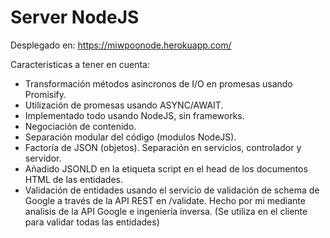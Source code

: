 # Server NodeJS

Desplegado en: https://miwpoonode.herokuapp.com/

Caracteristicas a tener en cuenta:
* Transformación métodos asincronos de I/O en promesas usando Promisify.
* Utilización de promesas usando ASYNC/AWAIT.
* Implementado todo usando NodeJS, sin frameworks.
* Negociación de contenido.
* Separación modular del código (modulos NodeJS).
* Factoría de JSON (objetos). Separación en servicios, controlador y servidor.
* Añadido JSONLD en la etiqueta script en el head de los documentos HTML de las entidades.
* Validación de entidades usando el servicio de validación de schema de Google a través de la API REST en /validate. Hecho por mi mediante analisis de la API Google e ingeniería inversa. (Se utiliza en el cliente para validar todas las entidades)

